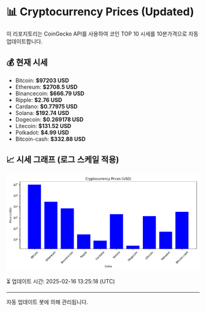 
# 📊 Cryptocurrency Prices (Updated)

이 리포지토리는 CoinGecko API를 사용하여 코인 TOP 10 시세를 10분가격으로 자동 업데이트합니다.

## 💰 현재 시세
- Bitcoin: **$97203 USD**
- Ethereum: **$2708.5 USD**
- Binancecoin: **$666.79 USD**
- Ripple: **$2.76 USD**
- Cardano: **$0.77975 USD**
- Solana: **$192.74 USD**
- Dogecoin: **$0.269178 USD**
- Litecoin: **$131.52 USD**
- Polkadot: **$4.99 USD**
- Bitcoin-cash: **$332.88 USD**

## 📈 시세 그래프 (로그 스케일 적용)
![Crypto Prices](crypto_prices.png)

⏳ 업데이트 시간: 2025-02-16 13:25:18 (UTC)

---
자동 업데이트 봇에 의해 관리됩니다.
